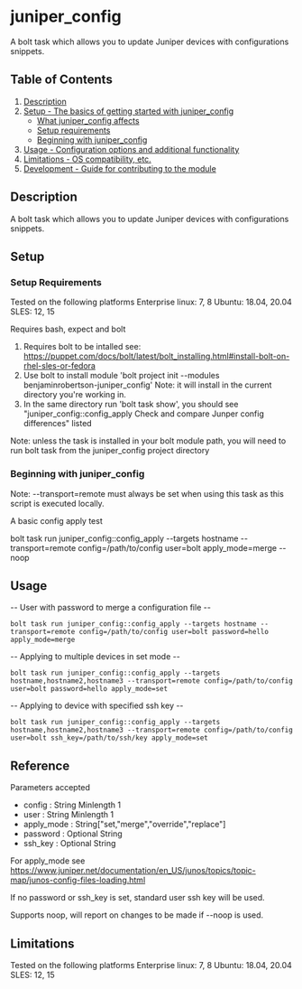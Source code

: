 # juniper_config

A bolt task which allows you to update Juniper devices with configurations snippets.

## Table of Contents

1. [Description](#description)
1. [Setup - The basics of getting started with juniper_config](#setup)
    * [What juniper_config affects](#what-juniper_config-affects)
    * [Setup requirements](#setup-requirements)
    * [Beginning with juniper_config](#beginning-with-juniper_config)
1. [Usage - Configuration options and additional functionality](#usage)
1. [Limitations - OS compatibility, etc.](#limitations)
1. [Development - Guide for contributing to the module](#development)

## Description

A bolt task which allows you to update Juniper devices with configurations snippets.

## Setup

### Setup Requirements

Tested on the following platforms
Enterprise linux: 7, 8
Ubuntu: 18.04, 20.04
SLES: 12, 15

Requires bash, expect and bolt

1. Requires bolt to be intalled see: https://puppet.com/docs/bolt/latest/bolt_installing.html#install-bolt-on-rhel-sles-or-fedora
2. Use bolt to install module 'bolt project init --modules benjaminrobertson-juniper_config' Note: it will install in the current directory you're working in.
3. In the same directory run 'bolt task show', you should see "juniper_config::config_apply   Check and compare Junper config differences" listed

Note: unless the task is installed in your bolt module path, you will need to run bolt task from the juniper_config project directory

### Beginning with juniper_config

Note: --transport=remote must always be set when using this task as this script is executed locally.

A basic config apply test

bolt task run juniper_config::config_apply --targets hostname --transport=remote config=/path/to/config user=bolt apply_mode=merge --noop

## Usage

-- User with password to merge a configuration file --
```
bolt task run juniper_config::config_apply --targets hostname --transport=remote config=/path/to/config user=bolt password=hello apply_mode=merge
```
-- Applying to multiple devices in set mode --
```
bolt task run juniper_config::config_apply --targets hostname,hostname2,hostname3 --transport=remote config=/path/to/config user=bolt password=hello apply_mode=set
```
-- Applying to device with specified ssh key --
```
bolt task run juniper_config::config_apply --targets hostname,hostname2,hostname3 --transport=remote config=/path/to/config user=bolt ssh_key=/path/to/ssh/key apply_mode=set
```
## Reference

Parameters accepted

- config     : String Minlength 1
- user       : String Minlength 1
- apply_mode : String["set,"merge","override","replace"]
- password   : Optional String
- ssh_key    : Optional String

For apply_mode see https://www.juniper.net/documentation/en_US/junos/topics/topic-map/junos-config-files-loading.html

If no password or ssh_key is set, standard user ssh key will be used.

Supports noop, will report on changes to be made if --noop is used. 

## Limitations

Tested on the following platforms
Enterprise linux: 7, 8
Ubuntu: 18.04, 20.04
SLES: 12, 15

